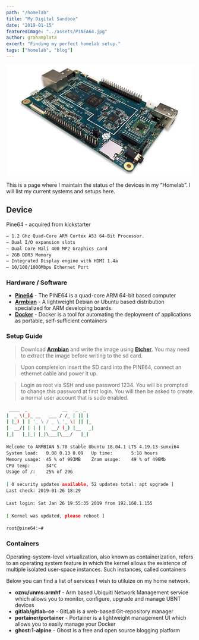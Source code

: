 ```yaml
---
path: "/homelab"
title: "My Digital Sandbox"
date: "2019-01-15"
featuredImage: "../assets/PINEA64.jpg"
author: grahamplata
excert: "Finding my perfect homelab setup."
tags: ["homelab", "blog"]
---
```


![Pine64](../assets/PINEA64.jpg "PINE 64")

This is a page where I maintain the status of the devices in my “Homelab”. I will list my current systems and setups here.

## Device

Pine64 - acquired from kickstarter

```bash
– 1.2 Ghz Quad-Core ARM Cortex A53 64-Bit Processor.
– Dual I/O expansion slots
– Dual Core Mali 400 MP2 Graphics card
– 2GB DDR3 Memory
– Integrated Display engine with HDMI 1.4a
– 10/100/1000Mbps Ethernet Port
```

### Hardware / Software

- **[Pine64](https://www.kickstarter.com/projects/pine64/pine-a64-first-15-64-bit-single-board-super-comput)** - The PINE64 is a quad-core ARM 64-bit based computer
- **[Armbian](https://www.armbian.com/)** - A lightweight Debian or Ubuntu based distribution specialized for ARM developing boards.
- **[Docker](https://www.docker.com/)** - Docker is a tool for automating the deployment of applications as portable, self-sufficient containers

### Setup Guide

> Download **[Armbian](https://www.armbian.com/)** and write the image using **[Etcher](https://www.balena.io/etcher/)**. You may need to extract the image before writing to the sd card.

> Upon completeion insert the SD card into the PINE64, connect an ethernet cable and power it up.

> Login as root via SSH and use password 1234. You will be prompted to change this password at first login. You will then be asked to create a normal user account that is sudo enabled.

```bash
 ____  _             __   _  _
|  _ \(_)_ __   ___ / /_ | || |
| |_) | | '_ \ / _ \ '_ \| || |_
|  __/| | | | |  __/ (_) |__   _|
|_|   |_|_| |_|\___|\___/   |_|

Welcome to ARMBIAN 5.70 stable Ubuntu 18.04.1 LTS 4.19.13-sunxi64
System load:   0.08 0.13 0.09  	Up time:       5:18 hours
Memory usage:  45 % of 993MB  	Zram usage:    49 % of 496Mb
CPU temp:      34°C
Usage of /:    25% of 29G

[ 0 security updates available, 52 updates total: apt upgrade ]
Last check: 2019-01-26 18:29

Last login: Sat Jan 26 19:55:35 2019 from 192.168.1.155

[ Kernel was updated, please reboot ]

root@pine64:~#
```

### Containers

Operating-system-level virtualization, also known as containerization, refers to an operating system feature in which the kernel allows the existence of multiple isolated user-space instances. Such instances, called containers

Below you can find a list of services I wish to utiluize on my home network.

- **oznu/unms:armhf** - Arm based Ubiquiti Network Management service which allows you to monitor, configure, upgrade and manage UBNT devices
- **gitlab/gitlab-ce** - GitLab is a web-based Git-repository manager
- **portainer/portainer** - Portainer is a lightweight management UI which allows you to easily manage your Docker
- **ghost:1-alpine** - Ghost is a free and open source blogging platform
